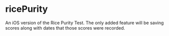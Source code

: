 # ricePurity

An iOS version of the Rice Purity Test. The only added feature will be saving scores along with dates that those scores were recorded.

